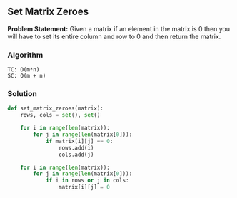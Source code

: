 ## Set Matrix Zeroes

**Problem Statement:** Given a matrix if an element in the matrix is 0 then you will have to set its entire column and row to 0 and then return the matrix.

### Algorithm
```
TC: O(m*n)
SC: O(m + n)
```

### Solution
```python
def set_matrix_zeroes(matrix):
    rows, cols = set(), set()

    for i in range(len(matrix)):
        for j in range(len(matrix[0])):
            if matrix[i][j] == 0:
                rows.add(i)
                cols.add(j)

    for i in range(len(matrix)):
        for j in range(len(matrix[0])):
            if i in rows or j in cols:
                matrix[i][j] = 0
```

